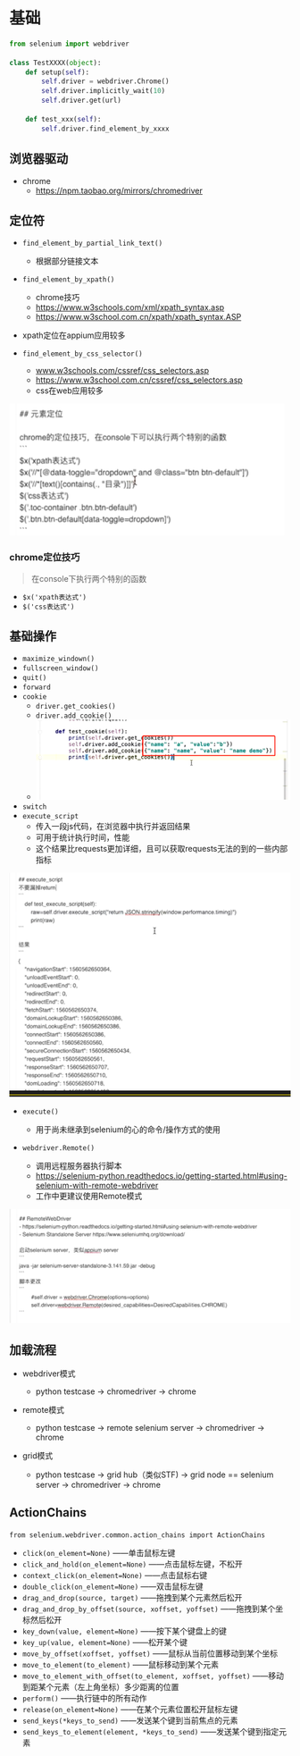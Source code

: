 # 基础



```python
from selenium import webdriver

class TestXXXX(object):
    def setup(self):
        self.driver = webdriver.Chrome()
        self.driver.implicitly_wait(10)
        self.driver.get(url)
    
    def test_xxx(self):
        self.driver.find_element_by_xxxx
```

## 浏览器驱动

- chrome
    - https://npm.taobao.org/mirrors/chromedriver

## 定位符

- `find_element_by_partial_link_text()`
    - 根据部分链接文本

- `find_element_by_xpath()`
    - chrome技巧
    - https://www.w3schools.com/xml/xpath_syntax.asp
    - https://www.w3school.com.cn/xpath/xpath_syntax.ASP
- xpath定位在appium应用较多
  
- `find_element_by_css_selector()`
    - www.w3schools.com/cssref/css_selectors.asp
    - https://www.w3school.com.cn/cssref/css_selectors.asp
    - css在web应用较多



![](.\image\元素定位.png)

### chrome定位技巧 

> 在console下执行两个特别的函数

- `$x('xpath表达式')`
- `$('css表达式')`



## 基础操作

- `maximize_windown()`
- `fullscreen_window()`
- `quit()`
- `forward`
- `cookie`
    - `driver.get_cookies()`
    - `driver.add_cookie()`
    - ![](.\image\cookie.png)
- `switch`
- `execute_script`
    - 传入一段js代码，在浏览器中执行并返回结果
    - 可用于统计执行时间，性能
    - 这个结果比requests更加详细，且可以获取requests无法的到的一些内部指标

![](.\image\execute_script.png)

- `execute()`
    - 用于尚未继承到selenium的心的命令/操作方式的使用

- `webdriver.Remote()`
    - 调用远程服务器执行脚本
    - https://selenium-python.readthedocs.io/getting-started.html#using-selenium-with-remote-webdriver
    - 工作中更建议使用Remote模式

![](.\image\remote.png)



## 加载流程

- webdriver模式
    - python testcase -> chromedriver -> chrome
- remote模式
    - python testcase -> remote selenium server -> chromedriver -> chrome

- grid模式
    - python testcase -> grid hub（类似STF) -> grid node == selenium server -> chromedriver -> chrome





## ActionChains

`from selenium.webdriver.common.action_chains import ActionChains`

- `click(on_element=None)` ——单击鼠标左键
- `click_and_hold(on_element=None)` ——点击鼠标左键，不松开
- `context_click(on_element=None)` ——点击鼠标右键
- `double_click(on_element=None)` ——双击鼠标左键
- `drag_and_drop(source, target)` ——拖拽到某个元素然后松开
- `drag_and_drop_by_offset(source, xoffset, yoffset)` ——拖拽到某个坐标然后松开
- `key_down(value, element=None)` ——按下某个键盘上的键
- `key_up(value, element=None)` ——松开某个键
- `move_by_offset(xoffset, yoffset)` ——鼠标从当前位置移动到某个坐标
- `move_to_element(to_element)` ——鼠标移动到某个元素
- `move_to_element_with_offset(to_element, xoffset, yoffset)` ——移动到距某个元素（左上角坐标）多少距离的位置
- `perform()` ——执行链中的所有动作
- `release(on_element=None)` ——在某个元素位置松开鼠标左键
- `send_keys(*keys_to_send)` ——发送某个键到当前焦点的元素
- `send_keys_to_element(element, *keys_to_send)` ——发送某个键到指定元素
